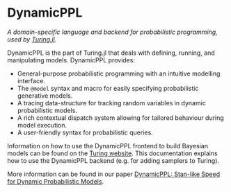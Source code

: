# DynamicPPL

*A domain-specific language and backend for probabilistic programming, used by [Turing.jl](https://github.com/TuringLang/Turing.jl).*

DynamicPPL is the part of Turing.jl that deals with defining, running, and manipulating models. DynamicPPL provides:
* General-purpose probabilistic programming with an intuitive modelling interface.
* The `@model` syntax and macro for easily specifying probabilistic generative models.
* A tracing data-structure for tracking random variables in dynamic probabilistic models.
* A rich contextual dispatch system allowing for tailored behaviour during model execution.
* A user-friendly syntax for probabilistic queries.

Information on how to use the DynamicPPL frontend to build Bayesian models can be found on the [Turing website](https://turing.ml/). This documentation explains how to use the DynamicPPL backend (e.g. for adding samplers to Turing).

More information can be found in our paper [DynamicPPL: Stan-like Speed for Dynamic Probabilistic Models](https://arxiv.org/pdf/2002.02702.pdf).


